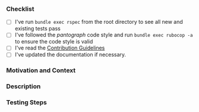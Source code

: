 <!-- Thanks for contributing to _pantograph_! Before you submit your pull request, please make sure to check the following boxes by putting an x in the [ ] (don't: [x ], [ x], do: [x]) -->

### Checklist
- [ ] I've run `bundle exec rspec` from the root directory to see all new and existing tests pass
- [ ] I've followed the _pantograph_ code style and run `bundle exec rubocop -a` to ensure the code style is valid
- [ ] I've read the [Contribution Guidelines](https://github.com/pantograph/pantograph/blob/master/CONTRIBUTING.md)
- [ ] I've updated the documentation if necessary.

### Motivation and Context
<!-- Why is this change required? What problem does it solve? -->
<!-- If it fixes an open issue, please link to the issue here. -->

### Description
<!-- Describe your changes in detail. -->
<!-- Please describe in detail how you tested your changes. -->

### Testing Steps
<!-- Optional: steps, commands, or code used to test your changes. -->
<!-- Providing these will reduce the time needed for testing and review by the pantograph team. -->
